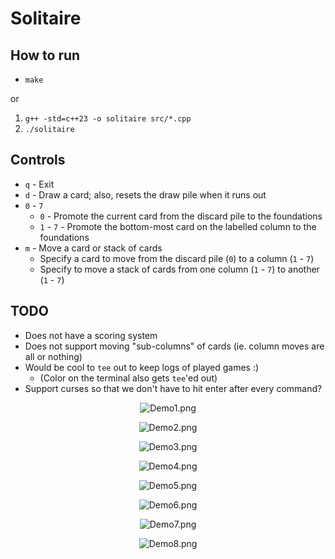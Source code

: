 # Solitaire

## How to run

- `make`

or

1. `g++ -std=c++23 -o solitaire src/*.cpp`
2. `./solitaire`

## Controls

- `q` - Exit
- `d` - Draw a card; also, resets the draw pile when it runs out
- `0` - `7`
  - `0` - Promote the current card from the discard pile to the foundations
  - `1` - `7` - Promote the bottom-most card on the labelled column to the foundations
- `m` - Move a card or stack of cards
  - Specify a card to move from the discard pile (`0`) to a column (`1` - `7`)
  - Specify to move a stack of cards from one column (`1` - `7`) to another (`1` - `7`)

## TODO

- Does not have a scoring system
- Does not support moving "sub-columns" of cards (ie. column moves are all or nothing)
- Would be cool to `tee` out to keep logs of played games :)
  - (Color on the terminal also gets `tee`'ed out)
- Support curses so that we don't have to hit enter after every command?

<p align="center"><img src="./images/Demo1.png" alt="Demo1.png"/></p>
<p align="center"><img src="./images/Demo2.png" alt="Demo2.png"/></p>
<p align="center"><img src="./images/Demo3.png" alt="Demo3.png"/></p>
<p align="center"><img src="./images/Demo4.png" alt="Demo4.png"/></p>
<p align="center"><img src="./images/Demo5.png" alt="Demo5.png"/></p>
<p align="center"><img src="./images/Demo6.png" alt="Demo6.png"/></p>
<p align="center"><img src="./images/Demo7.png" alt="Demo7.png"/></p>
<p align="center"><img src="./images/Demo8.png" alt="Demo8.png"/></p>
